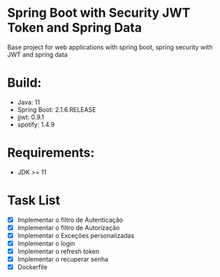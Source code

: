 # Spring Boot with Security JWT Token and Spring Data
 Base project for web applications with spring boot, spring security with JWT and spring data

# Build:
* Java: 11
* Spring Boot: 2.1.6.RELEASE
* jjwt: 0.9.1
* spotify: 1.4.9


# Requirements:
* JDK >= 11


# Task List

- [X] Implementar o filtro de Autenticação
- [X] Implementar o filtro de Autorização
- [X] Implementar o Exceções personalizadas
- [X] Implementar o login
- [X] Implementar o refresh token
- [X] Implementar o recuperar senha
- [X] Dockerfile 

